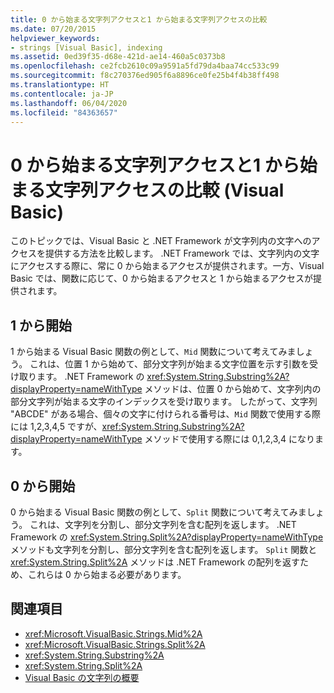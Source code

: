 ```yaml
---
title: 0 から始まる文字列アクセスと1 から始まる文字列アクセスの比較
ms.date: 07/20/2015
helpviewer_keywords:
- strings [Visual Basic], indexing
ms.assetid: 0ed39f35-d68e-421d-ae14-460a5c0373b8
ms.openlocfilehash: ce2fcb2610c09a9591a5fd79da4baa74cc533c99
ms.sourcegitcommit: f8c270376ed905f6a8896ce0fe25b4f4b38ff498
ms.translationtype: HT
ms.contentlocale: ja-JP
ms.lasthandoff: 06/04/2020
ms.locfileid: "84363657"
---
```

# <a name="zero-based-vs-one-based-string-access-in-visual-basic"></a>0 から始まる文字列アクセスと1 から始まる文字列アクセスの比較 (Visual Basic)
このトピックでは、Visual Basic と .NET Framework が文字列内の文字へのアクセスを提供する方法を比較します。 .NET Framework では、文字列内の文字にアクセスする際に、常に 0 から始まるアクセスが提供されます。一方、Visual Basic では、関数に応じて、0 から始まるアクセスと 1 から始まるアクセスが提供されます。  
  
## <a name="one-based"></a>1 から開始  
 1 から始まる Visual Basic 関数の例として、`Mid` 関数について考えてみましょう。 これは、位置 1 から始めて、部分文字列が始まる文字位置を示す引数を受け取ります。 .NET Framework の <xref:System.String.Substring%2A?displayProperty=nameWithType> メソッドは、位置 0 から始めて、文字列内の部分文字列が始まる文字のインデックスを受け取ります。 したがって、文字列 "ABCDE" がある場合、個々の文字に付けられる番号は、`Mid` 関数で使用する際には 1,2,3,4,5 ですが、<xref:System.String.Substring%2A?displayProperty=nameWithType> メソッドで使用する際には 0,1,2,3,4 になります。  
  
## <a name="zero-based"></a>0 から開始  
 0 から始まる Visual Basic 関数の例として、`Split` 関数について考えてみましょう。 これは、文字列を分割し、部分文字列を含む配列を返します。 .NET Framework の <xref:System.String.Split%2A?displayProperty=nameWithType> メソッドも文字列を分割し、部分文字列を含む配列を返します。 `Split` 関数と <xref:System.String.Split%2A> メソッドは .NET Framework の配列を返すため、これらは 0 から始まる必要があります。  
  
## <a name="see-also"></a>関連項目

- <xref:Microsoft.VisualBasic.Strings.Mid%2A>
- <xref:Microsoft.VisualBasic.Strings.Split%2A>
- <xref:System.String.Substring%2A>
- <xref:System.String.Split%2A>
- [Visual Basic の文字列の概要](introduction-to-strings.md)
